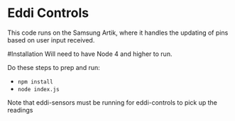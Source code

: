 # Eddi Controls
This code runs on the Samsung Artik, where it handles the updating of pins based on user input received.

#Installation
Will need to have Node 4 and higher to run.

Do these steps to prep and run:
- ```npm install```
- ```node index.js```

Note that eddi-sensors must be running for eddi-controls to pick up the readings

